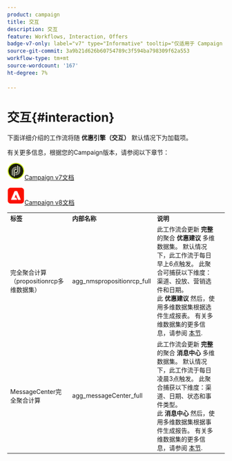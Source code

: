 ```yaml
---
product: campaign
title: 交互
description: 交互
feature: Workflows, Interaction, Offers
badge-v7-only: label="v7" type="Informative" tooltip="仅适用于 Campaign Classic v7"
source-git-commit: 3a9b21d626b60754789c3f594ba798309f62a553
workflow-type: tm+mt
source-wordcount: '167'
ht-degree: 7%

---
```



# 交互{#interaction}



下面详细介绍的工作流将随 **优惠引擎（交互）** 默认情况下为加载项。

有关更多信息，根据您的Campaign版本，请参阅以下章节：

![](assets/do-not-localize/v7.jpeg)[Campaign v7文档](../../interaction/using/interaction-and-offer-management.md)

![](assets/do-not-localize/v8.png)[Campaign v8文档](https://experienceleague.adobe.com/docs/campaign/campaign-v8/send/interaction/interaction.html)


<table> 
 <tbody> 
  <tr> 
   <td> <strong>标签</strong><br /> </td> 
   <td> <strong>内部名称</strong><br /> </td> 
   <td> <strong>说明</strong><br /> </td> 
  </tr> 
  <tr> 
   <td> <span class="uicontrol">完全聚合计算（propositionrcp多维数据集）</span> <br /> </td> 
   <td> <span class="uicontrol">agg_nmspropositionrcp_full</span> <br /> </td> 
   <td> 此工作流会更新 <strong>完整</strong> 的聚合 <strong>优惠建议</strong> 多维数据集。 默认情况下，此工作流于每日早上6点触发。 此聚合可捕获以下维度：渠道、投放、营销选件和日期。<br /> 此 <strong>优惠建议</strong> 然后，使用多维数据集根据选件生成报表。 有关多维数据集的更多信息，请参阅 <a href="../../reporting/using/ac-cubes.md">本节</a>.<br /> </td> 
  </tr> 
   <tr> 
   <td> <span class="uicontrol">MessageCenter完全聚合计算</span> <br /> </td> 
   <td> <span class="uicontrol">agg_messageCenter_full</span> <br /> </td> 
   <td> 此工作流会更新 <strong>完整</strong> 的聚合 <strong>消息中心</strong> 多维数据集。 默认情况下，此工作流于每日凌晨3点触发。 此聚合捕获以下维度：渠道、日期、状态和事件类型。<br /> 此 <strong>消息中心</strong> 然后，使用多维数据集根据事件生成报告。 有关多维数据集的更多信息，请参阅 <a href="../../reporting/using/ac-cubes.md">本节</a>.<br /> </td> 
   <td> <br /> </td> 
  </tr> 
 </tbody> 
</table>


